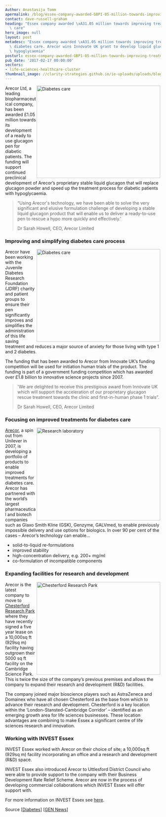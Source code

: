 ```yaml
---
Author: Anastasija Tomm
apermalink: /blog/essex-company-awarded-GBP1-05-million-towards-improving-treatment-for-diabetes-care
contact: dave-russell-graham
heading: "Essex company awarded \xA31.05 million towards improving treatment for diabetes\
  \ care"
hero_image: null
layout: post
metadesc: "Essex company awarded \xA31.05 million towards improving treatment for\
  \ diabetes care. Arecor wins Innovate UK grant to develop liquid glucagon for severe\
  \ hypoglycaemia"
posturl: essex-company-awarded-GBP1-05-million-towards-improving-treatment-for-diabetes-care
pub_date: '2017-02-17 00:00:00'
sectors:
- life-sciences-healthcare-cluster
thumbnail_image: //clarity-strategies.github.io/ie-uploads/uploads/blog/Diabetes_care_165.jpg
---
```


<p><img alt='Diabetes care' src='//clarity-strategies.github.io/ie-uploads/uploads/about/Diabetes_care_700.jpg' style='width: 400px; height: 299px; margin-left: 2px; margin-right: 2px; float: right;'/>Arecor Ltd, a leading biopharmaceutical company, has been awarded £1.05 million towards its development of a ready to use glucagon pen for diabetic patients. The funding will support continued preclinical development of Arecor’s proprietary stable liquid glucagon that will replace glucagon powder and speed up the treatment process for diabetic patients with hypoglycaemia.</p><blockquote><p>“Using Arecor's technology, we have been able to solve the very significant and elusive formulation challenge of developing a stable liquid glucagon product that will enable us to deliver a ready-to-use pen to rescue a hypo more quickly and effectively.'</p><p>Dr Sarah Howell, CEO, Arecor Limited</p></blockquote><h3>Improving and simplifying diabetes care process</h3><p><img alt='Diabetes care' src='//clarity-strategies.github.io/ie-uploads/uploads/about/proper-testing_400.jpg' style='width: 400px; height: 299px; margin-left: 2px; margin-right: 2px; float: right;'/>Arecor have been working with the Juvenile Diabetes Research Foundation (JDRF) charity and patient groups to ensure their pen significantly improves and simplifies the administration of this life saving treatment and reduces a major source of anxiety for those living with type 1 and 2 diabetes.</p><p>The funding that has been awarded to Arecor from Innovate UK’s funding competition will be used for initiation human trials of the product. The funding is part of a government funding competition which has awarded over £1.8 billion to innovative science projects since 2007.</p><blockquote><p>'We are delighted to receive this prestigious award from Innovate UK which will support the acceleration of our proprietary glucagon rescue treatment towards the clinic and first-in-human phase 1 trials”.</p><p>Dr Sarah Howell, CEO, Arecor Limited</p></blockquote><h3>Focusing on improved treatments for diabetes care</h3><p><a href='http://investessex.co.uk/studies/case-studies/arecor' target='_blank'><img alt='Research laboratory' src='//clarity-strategies.github.io/ie-uploads/uploads/about/research-lab_400.jpg' style='width: 400px; height: 300px; margin-left: 2px; margin-right: 2px; float: right;'/>Arecor</a>, a spin out from Unilever in 2007, is developing a portfolio of products to enable improved treatments for diabetes care. Arecor has partnered with the world’s largest pharmaceutical and biotech companies such as Glaxo Smith Kline (GSK), Genzyme, GALVmed, to enable previously impossible delivery and use options for biologics. In over 90 per cent of the cases – Arecor’s technology can enable…</p><ul><li>solid-to-liquid re-formulations</li><li>improved stability</li><li>high-concentration delivery, e.g. 200+ mg/ml</li><li>co-formulation of incompatible components</li></ul><h3>Expanding facilities for research and development</h3><p><img alt='Chesterford Research Park' src='//clarity-strategies.github.io/ie-uploads/uploads/blog/Chesterford_RP_1_400.jpg' style='width: 400px; height: 300px; margin-left: 2px; margin-right: 2px; float: right;'/>Arecor is the latest company to move to <a href='http://investessex.co.uk/studies/place-studies/chesterford-research-park' target='_blank'>Chesterford Research Park</a> where they have recently signed a five year lease on a 10,000sq ft (929sq m) facility having outgrown their 5000 sq ft facility on the Cambridge Science Park. This is twice the size of the company’s previous premises and allows the company to expand their research and development (R&amp;D) facilities.</p><p>The company joined major bioscience players such as AstraZeneca and Domainex who have all chosen Chesterford as the base from which to advance their research and development. Chesterford is a key location within the ‘London-Stansted-Cambridge Corridor’ – identified as an emerging growth area for life sciences businesses. These location advantages are combining to make Essex a significant centre of life sciences research and innovation.</p><h3>Working with INVEST Essex</h3><p>INVEST Essex worked with Arecor on their choice of site; a 10,000sq ft (929sq m) facility incorporating an office and a research and development (R&amp;D) space.</p><p>INVEST Essex also introduced Arecor to Uttlesford District Council who were able to provide support to the company with their Business Development Rate Relief Scheme. Arecor are now in the process of developing commercial collaborations which INVEST Essex will offer support with.</p><p>For more information on INVEST Essex see <a href='../index.html' target='_blank'>here</a>.</p><p>Source [<a href='http://www.diabetes.co.uk/news/2017/feb/government-awards-million-pound-funding-for-ready-to-use-glucagon-pen-91580000.html' target='_blank'>Diabetes</a>] [<a href='http://www.genengnews.com/gen-news-highlights/arecor-wins-innovate-uk-grant-to-develop-liquid-glucagon-for-severe-hypoglycemia/81253809' target='_blank'>GEN News</a>]</p>